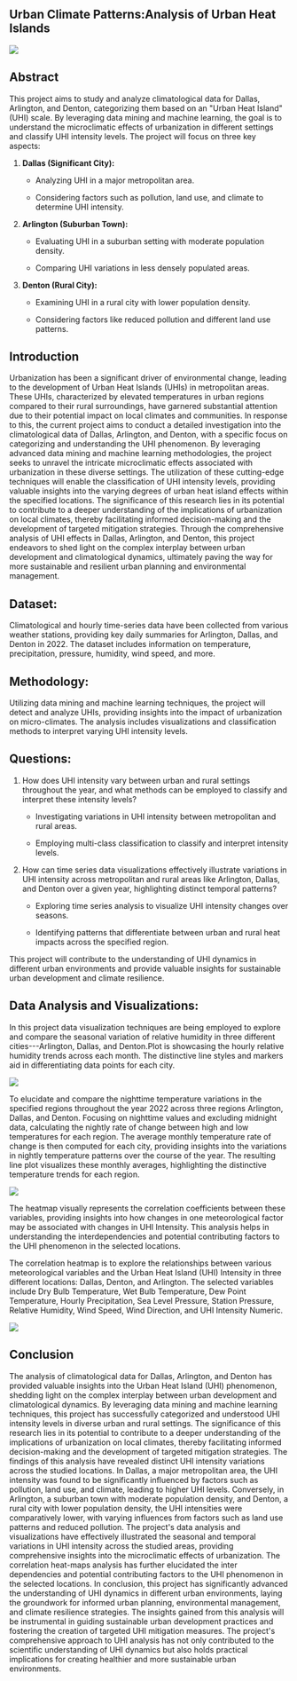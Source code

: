 ## Urban Climate Patterns:Analysis of Urban Heat Islands

![](./images/UHI_Title.png)

## **Abstract**

This project aims to study and analyze climatological data for Dallas, Arlington, and Denton, categorizing them based on an "Urban Heat Island" (UHI) scale. By leveraging data mining and machine learning, the goal is to understand the microclimatic effects of urbanization in different settings and classify UHI intensity levels. The project will focus on three key aspects:

1.  **Dallas (Significant City):**

    -   Analyzing UHI in a major metropolitan area.

    -   Considering factors such as pollution, land use, and climate to determine UHI intensity.

2.  **Arlington (Suburban Town):**

    -   Evaluating UHI in a suburban setting with moderate population density.

    -   Comparing UHI variations in less densely populated areas.

3.  **Denton (Rural City):**

    -   Examining UHI in a rural city with lower population density.

    -   Considering factors like reduced pollution and different land use patterns.


## **Introduction**

Urbanization has been a significant driver of environmental change, leading to the development of Urban Heat Islands (UHIs) in metropolitan areas. These UHIs, characterized by elevated temperatures in urban regions compared to their rural surroundings, have garnered substantial attention due to their potential impact on local climates and communities. In response to this, the current project aims to conduct a detailed investigation into the climatological data of Dallas, Arlington, and Denton, with a specific focus on categorizing and understanding the UHI phenomenon. By leveraging advanced data mining and machine learning methodologies, the project seeks to unravel the intricate microclimatic effects associated with urbanization in these diverse settings. The utilization of these cutting-edge techniques will enable the classification of UHI intensity levels, providing valuable insights into the varying degrees of urban heat island effects within the specified locations. The significance of this research lies in its potential to contribute to a deeper understanding of the implications of urbanization on local climates, thereby facilitating informed decision-making and the development of targeted mitigation strategies. Through the comprehensive analysis of UHI effects in Dallas, Arlington, and Denton, this project endeavors to shed light on the complex interplay between urban development and climatological dynamics, ultimately paving the way for more sustainable and resilient urban planning and environmental management.


## **Dataset:**

Climatological and hourly time-series data have been collected from various weather stations, providing key daily summaries for Arlington, Dallas, and Denton in 2022. The dataset includes information on temperature, precipitation, pressure, humidity, wind speed, and more.


## **Methodology:**

Utilizing data mining and machine learning techniques, the project will detect and analyze UHIs, providing insights into the impact of urbanization on micro-climates. The analysis includes visualizations and classification methods to interpret varying UHI intensity levels.


## **Questions:**

1.  How does UHI intensity vary between urban and rural settings throughout the year, and what methods can be employed to classify and interpret these intensity levels?

    -   Investigating variations in UHI intensity between metropolitan and rural areas.

    -   Employing multi-class classification to classify and interpret intensity levels.

2.  How can time series data visualizations effectively illustrate variations in UHI intensity across metropolitan and rural areas like Arlington, Dallas, and Denton over a given year, highlighting distinct temporal patterns?

    -   Exploring time series analysis to visualize UHI intensity changes over seasons.

    -   Identifying patterns that differentiate between urban and rural heat impacts across the specified region.

This project will contribute to the understanding of UHI dynamics in different urban environments and provide valuable insights for sustainable urban development and climate resilience.

## **Data Analysis and Visualizations:**

In this project data visualization techniques are being employed to explore and compare the seasonal variation of relative humidity in three different cities---Arlington, Dallas, and Denton.Plot is showcasing the hourly relative humidity trends across each month. The distinctive line styles and markers aid in differentiating data points for each city.

![](./images/Seasonal_Comparison.png)

To elucidate and compare the nighttime temperature variations in the specified regions throughout the year 2022 across three regions Arlington, Dallas, and Denton. Focusing on nighttime values and excluding midnight data, calculating the nightly rate of change between high and low temperatures for each region. The average monthly temperature rate of change is then computed for each city, providing insights into the variations in nightly temperature patterns over the course of the year. The resulting line plot visualizes these monthly averages, highlighting the distinctive temperature trends for each region.

![](./images/Region_Comaprison_by_months.png)

The heatmap visually represents the correlation coefficients between these variables, providing insights into how changes in one meteorological factor may be associated with changes in UHI Intensity. This analysis helps in understanding the interdependencies and potential contributing factors to the UHI phenomenon in the selected locations.

The correlation heatmap is to explore the relationships between various meteorological variables and the Urban Heat Island (UHI) Intensity in three different locations: Dallas, Denton, and Arlington. The selected variables include Dry Bulb Temperature, Wet Bulb Temperature, Dew Point Temperature, Hourly Precipitation, Sea Level Pressure, Station Pressure, Relative Humidity, Wind Speed, Wind Direction, and UHI Intensity Numeric.

![](./images/Correlation_HeatMap.png)

## **Conclusion**

The analysis of climatological data for Dallas, Arlington, and Denton has provided valuable insights into the Urban Heat Island (UHI) phenomenon, shedding light on the complex interplay between urban development and climatological dynamics. By leveraging data mining and machine learning techniques, this project has successfully categorized and understood UHI intensity levels in diverse urban and rural settings. The significance of this research lies in its potential to contribute to a deeper understanding of the implications of urbanization on local climates, thereby facilitating informed decision-making and the development of targeted mitigation strategies. The findings of this analysis have revealed distinct UHI intensity variations across the studied locations. In Dallas, a major metropolitan area, the UHI intensity was found to be significantly influenced by factors such as pollution, land use, and climate, leading to higher UHI levels. Conversely, in Arlington, a suburban town with moderate population density, and Denton, a rural city with lower population density, the UHI intensities were comparatively lower, with varying influences from factors such as land use patterns and reduced pollution. The project's data analysis and visualizations have effectively illustrated the seasonal and temporal variations in UHI intensity across the studied areas, providing comprehensive insights into the microclimatic effects of urbanization. The correlation heat-maps analysis has further elucidated the inter dependencies and potential contributing factors to the UHI phenomenon in the selected locations. In conclusion, this project has significantly advanced the understanding of UHI dynamics in different urban environments, laying the groundwork for informed urban planning, environmental management, and climate resilience strategies. The insights gained from this analysis will be instrumental in guiding sustainable urban development practices and fostering the creation of targeted UHI mitigation measures. The project's comprehensive approach to UHI analysis has not only contributed to the scientific understanding of UHI dynamics but also holds practical implications for creating healthier and more sustainable urban environments.